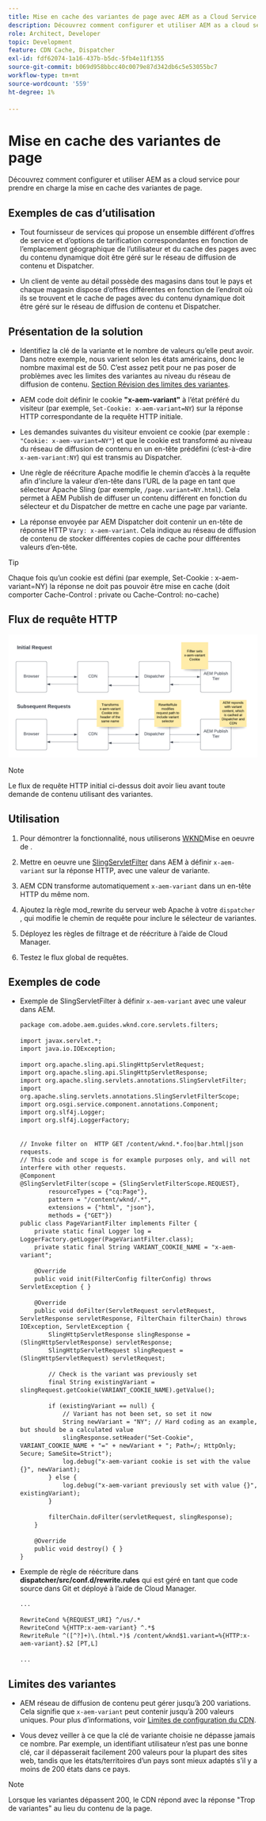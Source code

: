 ```yaml
---
title: Mise en cache des variantes de page avec AEM as a Cloud Service
description: Découvrez comment configurer et utiliser AEM as a cloud service pour prendre en charge la mise en cache des variantes de page.
role: Architect, Developer
topic: Development
feature: CDN Cache, Dispatcher
exl-id: fdf62074-1a16-437b-b5dc-5fb4e11f1355
source-git-commit: b069d958bbcc40c0079e87d342db6c5e53055bc7
workflow-type: tm+mt
source-wordcount: '559'
ht-degree: 1%

---
```


# Mise en cache des variantes de page

Découvrez comment configurer et utiliser AEM as a cloud service pour prendre en charge la mise en cache des variantes de page.

## Exemples de cas d’utilisation

+ Tout fournisseur de services qui propose un ensemble différent d’offres de service et d’options de tarification correspondantes en fonction de l’emplacement géographique de l’utilisateur et du cache des pages avec du contenu dynamique doit être géré sur le réseau de diffusion de contenu et Dispatcher.

+ Un client de vente au détail possède des magasins dans tout le pays et chaque magasin dispose d’offres différentes en fonction de l’endroit où ils se trouvent et le cache de pages avec du contenu dynamique doit être géré sur le réseau de diffusion de contenu et Dispatcher.

## Présentation de la solution

+ Identifiez la clé de la variante et le nombre de valeurs qu’elle peut avoir. Dans notre exemple, nous varient selon les états américains, donc le nombre maximal est de 50. C’est assez petit pour ne pas poser de problèmes avec les limites des variantes au niveau du réseau de diffusion de contenu. [Section Révision des limites des variantes](#variant-limitations).

+ AEM code doit définir le cookie __&quot;x-aem-variant&quot;__ à l’état préféré du visiteur (par exemple, `Set-Cookie: x-aem-variant=NY`) sur la réponse HTTP correspondante de la requête HTTP initiale.

+ Les demandes suivantes du visiteur envoient ce cookie (par exemple : `"Cookie: x-aem-variant=NY"`) et que le cookie est transformé au niveau du réseau de diffusion de contenu en un en-tête prédéfini (c’est-à-dire `x-aem-variant:NY`) qui est transmis au Dispatcher.

+ Une règle de réécriture Apache modifie le chemin d’accès à la requête afin d’inclure la valeur d’en-tête dans l’URL de la page en tant que sélecteur Apache Sling (par exemple, `/page.variant=NY.html`). Cela permet à AEM Publish de diffuser un contenu différent en fonction du sélecteur et du Dispatcher de mettre en cache une page par variante.

+ La réponse envoyée par AEM Dispatcher doit contenir un en-tête de réponse HTTP `Vary: x-aem-variant`. Cela indique au réseau de diffusion de contenu de stocker différentes copies de cache pour différentes valeurs d’en-tête.

>[!TIP]
>
>Chaque fois qu’un cookie est défini (par exemple, Set-Cookie : x-aem-variant=NY) la réponse ne doit pas pouvoir être mise en cache (doit comporter Cache-Control : private ou Cache-Control: no-cache)

## Flux de requête HTTP

![Flux de requête de cache de variantes](./assets/variant-cache-request-flow.png)

>[!NOTE]
>
>Le flux de requête HTTP initial ci-dessus doit avoir lieu avant toute demande de contenu utilisant des variantes.

## Utilisation

1. Pour démontrer la fonctionnalité, nous utiliserons [WKND](https://experienceleague.adobe.com/docs/experience-manager-learn/getting-started-wknd-tutorial-develop/overview.html?lang=fr)Mise en oeuvre de .

1. Mettre en oeuvre une [SlingServletFilter](https://sling.apache.org/documentation/the-sling-engine/filters.html) dans AEM à définir `x-aem-variant` sur la réponse HTTP, avec une valeur de variante.

1. AEM CDN transforme automatiquement `x-aem-variant` dans un en-tête HTTP du même nom.

1. Ajoutez la règle mod_rewrite du serveur web Apache à votre `dispatcher` , qui modifie le chemin de requête pour inclure le sélecteur de variantes.

1. Déployez les règles de filtrage et de réécriture à l’aide de Cloud Manager.

1. Testez le flux global de requêtes.

## Exemples de code

+ Exemple de SlingServletFilter à définir `x-aem-variant` avec une valeur dans AEM.

   ```
   package com.adobe.aem.guides.wknd.core.servlets.filters;
   
   import javax.servlet.*;
   import java.io.IOException;
   
   import org.apache.sling.api.SlingHttpServletRequest;
   import org.apache.sling.api.SlingHttpServletResponse;
   import org.apache.sling.servlets.annotations.SlingServletFilter;
   import org.apache.sling.servlets.annotations.SlingServletFilterScope;
   import org.osgi.service.component.annotations.Component;
   import org.slf4j.Logger;
   import org.slf4j.LoggerFactory;
   
   
   // Invoke filter on  HTTP GET /content/wknd.*.foo|bar.html|json requests.
   // This code and scope is for example purposes only, and will not interfere with other requests.
   @Component
   @SlingServletFilter(scope = {SlingServletFilterScope.REQUEST},
           resourceTypes = {"cq:Page"},
           pattern = "/content/wknd/.*",
           extensions = {"html", "json"},
           methods = {"GET"})
   public class PageVariantFilter implements Filter {
       private static final Logger log = LoggerFactory.getLogger(PageVariantFilter.class);
       private static final String VARIANT_COOKIE_NAME = "x-aem-variant";
   
       @Override
       public void init(FilterConfig filterConfig) throws ServletException { }
   
       @Override
       public void doFilter(ServletRequest servletRequest, ServletResponse servletResponse, FilterChain filterChain) throws IOException, ServletException {
           SlingHttpServletResponse slingResponse = (SlingHttpServletResponse) servletResponse;
           SlingHttpServletRequest slingRequest = (SlingHttpServletRequest) servletRequest;
   
           // Check is the variant was previously set
           final String existingVariant = slingRequest.getCookie(VARIANT_COOKIE_NAME).getValue();
   
           if (existingVariant == null) {
               // Variant has not been set, so set it now
               String newVariant = "NY"; // Hard coding as an example, but should be a calculated value
               slingResponse.setHeader("Set-Cookie", VARIANT_COOKIE_NAME + "=" + newVariant + "; Path=/; HttpOnly; Secure; SameSite=Strict");
               log.debug("x-aem-variant cookie is set with the value {}", newVariant);
           } else {
               log.debug("x-aem-variant previously set with value {}", existingVariant);
           }
   
           filterChain.doFilter(servletRequest, slingResponse);
       }
   
       @Override
       public void destroy() { }
   }
   ```

+ Exemple de règle de réécriture dans __dispatcher/src/conf.d/rewrite.rules__ qui est géré en tant que code source dans Git et déployé à l’aide de Cloud Manager.

   ```
   ...
   
   RewriteCond %{REQUEST_URI} ^/us/.*  
   RewriteCond %{HTTP:x-aem-variant} ^.*$  
   RewriteRule ^([^?]+)\.(html.*)$ /content/wknd$1.variant=%{HTTP:x-aem-variant}.$2 [PT,L] 
   
   ...
   ```

## Limites des variantes

+ AEM réseau de diffusion de contenu peut gérer jusqu’à 200 variations. Cela signifie que `x-aem-variant` peut contenir jusqu’à 200 valeurs uniques. Pour plus d’informations, voir [Limites de configuration du CDN](https://docs.fastly.com/en/guides/resource-limits).

+ Vous devez veiller à ce que la clé de variante choisie ne dépasse jamais ce nombre.  Par exemple, un identifiant utilisateur n’est pas une bonne clé, car il dépasserait facilement 200 valeurs pour la plupart des sites web, tandis que les états/territoires d’un pays sont mieux adaptés s’il y a moins de 200 états dans ce pays.

>[!NOTE]
>
>Lorsque les variantes dépassent 200, le CDN répond avec la réponse &quot;Trop de variantes&quot; au lieu du contenu de la page.

